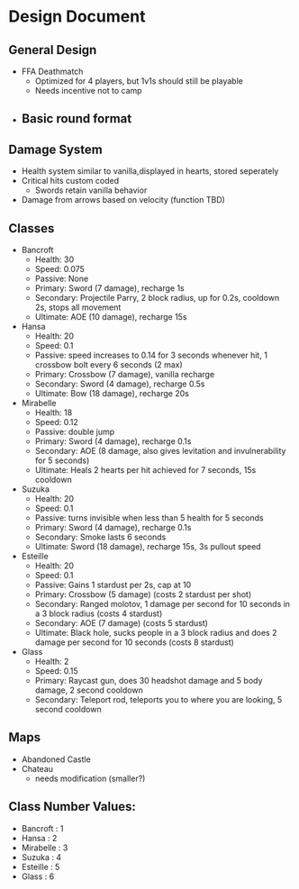 # Design Document
## General Design
 - FFA Deathmatch
    - Optimized for 4 players, but 1v1s should still be playable
    - Needs incentive not to camp
 - Basic round format
    - 

## Damage System
 - Health system similar to vanilla,displayed in hearts, stored seperately
 - Critical hits custom coded
    - Swords retain vanilla behavior
 - Damage from arrows based on velocity (function TBD)

## Classes
 - Bancroft
    - Health: 30
    - Speed: 0.075
    - Passive: None
    - Primary: Sword (7 damage), recharge 1s
    - Secondary: Projectile Parry, 2 block radius, up for 0.2s, cooldown 2s, stops all movement
    - Ultimate: AOE (10 damage), recharge 15s
 - Hansa
    - Health: 20
    - Speed: 0.1
    - Passive: speed increases to 0.14 for 3 seconds whenever hit, 1 crossbow bolt every 6 seconds (2 max)
    - Primary: Crossbow (7 damage), vanilla recharge
    - Secondary: Sword (4 damage), recharge 0.5s
    - Ultimate: Bow (18 damage), recharge 20s
 - Mirabelle
    - Health: 18
    - Speed: 0.12
    - Passive: double jump
    - Primary: Sword (4 damage), recharge 0.1s
    - Secondary: AOE (8 damage, also gives levitation and invulnerability for 5 seconds)
    - Ultimate: Heals 2 hearts per hit achieved for 7 seconds, 15s cooldown
 - Suzuka
    - Health: 20
    - Speed: 0.1
    - Passive: turns invisible when less than 5 health for 5 seconds
    - Primary: Sword (4 damage), recharge 0.1s
    - Secondary: Smoke lasts 6 seconds
    - Ultimate: Sword (18 damage), recharge 15s, 3s pullout speed
 - Esteille
    - Health: 20
    - Speed: 0.1
    - Passive: Gains 1 stardust per 2s, cap at 10
    - Primary: Crossbow (5 damage) (costs 2 stardust per shot)
    - Secondary: Ranged molotov, 1 damage per second for 10 seconds in a 3 block radius (costs 4 stardust)
    - Secondary: AOE (7 damage) (costs 5 stardust)
    - Ultimate: Black hole, sucks people in a 3 block radius and does 2 damage per second for 10 seconds (costs 8 stardust)
- Glass
    - Health: 2
    - Speed: 0.15
    - Primary: Raycast gun, does 30 headshot damage and 5 body damage, 2 second cooldown
    - Secondary: Teleport rod, teleports you to where you are looking, 5 second cooldown

## Maps
 - Abandoned Castle
 - Chateau
    - needs modification (smaller?)

## Class Number Values:
- Bancroft : 1
- Hansa : 2
- Mirabelle : 3
- Suzuka : 4
- Esteille : 5
- Glass : 6